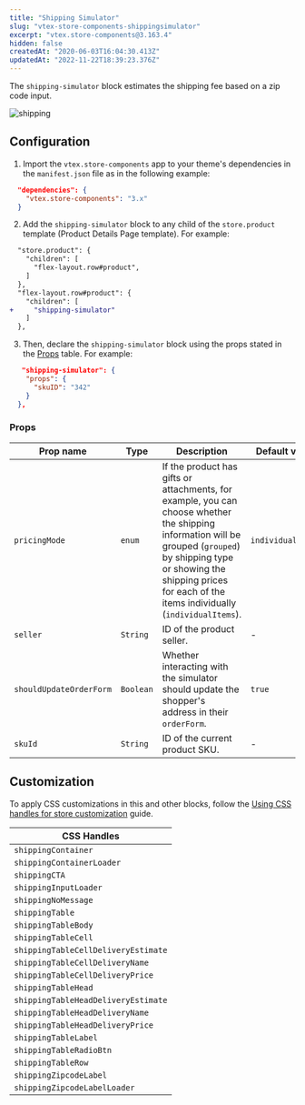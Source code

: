```yaml
---
title: "Shipping Simulator"
slug: "vtex-store-components-shippingsimulator"
excerpt: "vtex.store-components@3.163.4"
hidden: false
createdAt: "2020-06-03T16:04:30.413Z"
updatedAt: "2022-11-22T18:39:23.376Z"
---
```

The `shipping-simulator` block estimates the shipping fee based on a zip code input.

![shipping](https://cdn.jsdelivr.net/gh/vtexdocs/dev-portal-content@main/images/vtex-store-components-shippingsimulator-0.png)

## Configuration

1. Import the `vtex.store-components` app to your theme's dependencies in the `manifest.json` file as in the following example:

```json
  "dependencies": {
    "vtex.store-components": "3.x"
  }
```

2. Add the `shipping-simulator` block to any child of the `store.product` template (Product Details Page template). For example:

```diff
  "store.product": {
    "children": [
      "flex-layout.row#product",
    ]
  },
  "flex-layout.row#product": {
    "children": [
+     "shipping-simulator"
    ]
  },
```

3. Then, declare the `shipping-simulator` block using the props stated in the [Props](#props) table. For example:

```json
   "shipping-simulator": {
    "props": {
      "skuID": "342"
    }
  },
```

### Props

| Prop name               | Type      | Description                                                                                   | Default value |
| ----------------------- | --------- | --------------------------------------------------------------------------------------------- | ------------- |
| `pricingMode`           | `enum`    | If the product has gifts or attachments, for example, you can choose whether the shipping information will be grouped (`grouped`) by shipping type or showing the shipping prices for each of the items individually (`individualItems`). | `individualItems`       |
| `seller`                | `String`  | ID of the product seller.                                                                      | -             |
| `shouldUpdateOrderForm` | `Boolean` | Whether interacting with the simulator should update the shopper's address in their `orderForm`. | `true`        |
| `skuId`                 | `String`  | ID of the current product SKU.                                                                 | -             |

## Customization

To apply CSS customizations in this and other blocks, follow the [Using CSS handles for store customization](https://developers.vtex.com/vtex-developer-docs/docs/vtex-io-documentation-using-css-handles-for-store-customization) guide.

| CSS Handles                         |
| ----------------------------------- |
| `shippingContainer`                 |
| `shippingContainerLoader`           |
| `shippingCTA`                       |
| `shippingInputLoader`               |
| `shippingNoMessage`                 |
| `shippingTable`                     |
| `shippingTableBody`                 |
| `shippingTableCell`                 |
| `shippingTableCellDeliveryEstimate` |
| `shippingTableCellDeliveryName`     |
| `shippingTableCellDeliveryPrice`    |
| `shippingTableHead`                 |
| `shippingTableHeadDeliveryEstimate` |
| `shippingTableHeadDeliveryName`     |
| `shippingTableHeadDeliveryPrice`    |
| `shippingTableLabel`                |
| `shippingTableRadioBtn`             |
| `shippingTableRow`                  |
| `shippingZipcodeLabel`              |
| `shippingZipcodeLabelLoader`        |